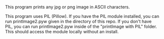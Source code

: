 This program prints any jpg or png image in ASCII characters.

This program uses PIL (Pillow).
If you have the PIL module installed, you can run printImage2.pyw given in the directory of this repo.
If you don't have PIL, you can run printImage2.pyw inside of the "printImage with PIL" folder.
This should access the module locally without an install.
